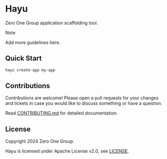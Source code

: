 # Hayu

Zero One Group application scaffolding tool.

> [!NOTE]
> Add more guidelines here.

## Quick Start

```sh
hayu create-app my-app
```

## Contributions

Contributions are welcome! Please open a pull requests for your changes and tickets in case you would like to discuss something or have a question.

Read [CONTRIBUTING.md](./CONTRIBUTING.md) for detailed documentation.

## License

Copyright 2024 Zero One Group.

Hayu is licensed under Apache License v2.0, see [LICENSE](./LICENSE).
